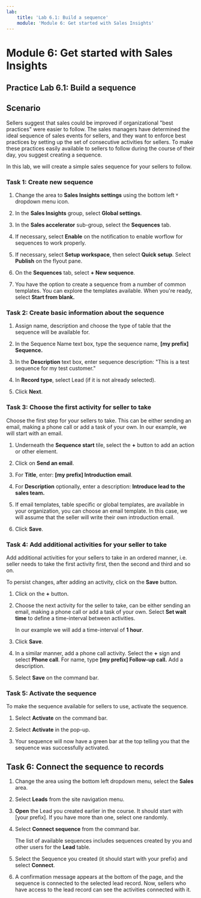 ```yaml
---
lab:
    title: 'Lab 6.1: Build a sequence'
    module: 'Module 6: Get started with Sales Insights'
---
```



Module 6: Get started with Sales Insights
==============================

## Practice Lab 6.1: Build a sequence 

Scenario
--------

Sellers suggest that sales could be improved if organizational "best practices" were easier to follow. The sales managers have determined the ideal sequence of sales events for sellers, and they want to enforce best practices by setting up the set of consecutive activities for sellers. To make these practices easily available to sellers to follow during the course of their day, you suggest creating a sequence.

In this lab, we will create a simple sales sequence for your sellers to follow.


### Task 1: Create new sequence

1. Change the area to **Sales Insights settings** using the bottom left &#709; dropdown menu icon.

2. In the **Sales Insights** group, select **Global settings**.

3. In the **Sales accelerator** sub-group, select the **Sequences** tab.

4. If necessary, select **Enable** on the notification to enable worflow for sequences to work properly.

5. If necessary, select **Setup workspace**, then select **Quick setup**. Select **Publish** on the flyout pane.

5. On the **Sequences** tab, select **+ New sequence**.

6. You have the option to create a sequence from a number of common templates. You can explore the templates available. When you're ready, select **Start from blank.** 


### Task 2: Create basic information about the sequence

1. Assign name, description and choose the type of table that the sequence will be available for.

2. In the Sequence Name text box, type the sequence name, **[my prefix] Sequence.** 

3. In the **Description** text box, enter sequence description: "This is a test sequence for my test customer."

4. In **Record type**, select Lead (if it is not already selected).

4. Click **Next**.


### Task 3: Choose the first activity for seller to take

Choose the first step for your sellers to take. This can be either sending an email, making a phone call or add a task of your own. In our example, we will start with an email. 

1. Underneath the **Sequence start** tile, select the **+** button to add an action or other element.

2. Click on **Send an email**. 

3. For **Title**, enter: **[my prefix] Introduction email**.

4. For **Description** optionally, enter a description: **Introduce lead to the sales team.**

5. If email templates, table specific or global templates, are available in your organization, you can choose an email template. In this case, we will assume that the seller will write their own introduction email.

6. Click **Save**.


### Task 4: Add additional activities for your seller to take

Add additional activities for your sellers to take in an ordered manner,
i.e. seller needs to take the first activity first, then the second and
third and so on.

To persist changes, after adding an activity, click on the **Save** button.

1. Click on the **+** button.

2. Choose the next activity for the seller to take, can be either sending
an email, making a phone call or add a task of your own. Select **Set wait time** to define a time-interval between activities. 

   In our example we will add a time-interval of **1 hour**.

3. Click **Save**.

4. In a similar manner, add a phone call activity. Select the **+** sign and select **Phone call**. For name, type **[my prefix] Follow-up call.** Add a description.

5. Select **Save** on the command bar.


### Task 5: Activate the sequence

To make the sequence available for sellers to use, activate the sequence. 

1. Select **Activate** on the command bar.

2. Select **Activate** in the pop-up. 

3. Your sequence will now have a green bar at the top telling you that the sequence was successfully activated.


## Task 6: Connect the sequence to records

1. Change the area using the bottom left dropdown menu, select the **Sales** area. 

2. Select **Leads** from the site navigation menu.

3. **Open** the Lead you created earlier in the course. It should start with [your prefix]. If you have more than one, select one randomly.

4. Select **Connect sequence** from the command bar.

   The list of available sequences includes sequences created by you and other users for the **Lead** table.

5. Select the Sequence you created (it should start with your prefix) and select **Connect**.

6. A confirmation message appears at the bottom of the page, and the sequence is connected to the selected lead record. Now, sellers who have access to the lead record can see the activities connected with it.
